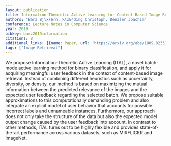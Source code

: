 ```yaml
---
layout: publication
title: Information-Theoretic Active Learning for Content-Based Image Retrieval
authors: "Barz Bj\xF6rn, K\xE4ding Christoph, Denzler Joachim"
conference: Lecture Notes in Computer Science
year: 2019
bibkey: barz2019information
citations: 8
additional_links: [{name: Paper, url: 'https://arxiv.org/abs/1809.02337'}]
tags: ["Image-Retrieval"]
---
```

We propose Information-Theoretic Active Learning (ITAL), a novel batch-mode
active learning method for binary classification, and apply it for acquiring
meaningful user feedback in the context of content-based image retrieval.
Instead of combining different heuristics such as uncertainty, diversity, or
density, our method is based on maximizing the mutual information between the
predicted relevance of the images and the expected user feedback regarding the
selected batch. We propose suitable approximations to this computationally
demanding problem and also integrate an explicit model of user behavior that
accounts for possible incorrect labels and unnameable instances. Furthermore,
our approach does not only take the structure of the data but also the expected
model output change caused by the user feedback into account. In contrast to
other methods, ITAL turns out to be highly flexible and provides
state-of-the-art performance across various datasets, such as MIRFLICKR and
ImageNet.